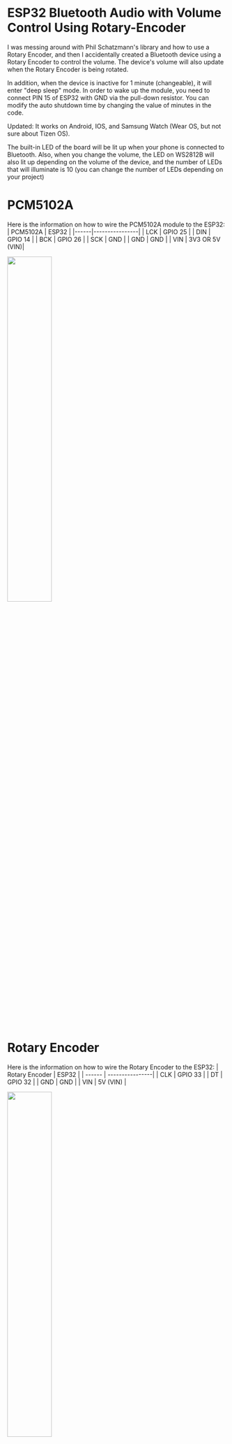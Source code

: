 # ESP32 Bluetooth Audio with Volume Control Using Rotary-Encoder
I was messing around with Phil Schatzmann's library and how to use a Rotary Encoder, and then I accidentally created a Bluetooth device using a Rotary Encoder to control the volume. The device's volume will also update when the Rotary Encoder is being rotated.

In addition, when the device is inactive for 1 minute (changeable), it will enter "deep sleep" mode. In order to wake up the module, you need to connect PIN 15 of ESP32 with GND via the pull-down resistor. You can modify the auto shutdown time by changing the value of minutes in the code. 

Updated: It works on Android, IOS, and Samsung Watch (Wear OS, but not sure about Tizen OS). 

The built-in LED of the board will be lit up when your phone is connected to Bluetooth. Also, when you change the volume, the LED on WS2812B will also lit up depending on the volume of the device, and the number of LEDs that will illuminate is 10 (you can change the number of LEDs depending on your project)

# PCM5102A
Here is the information on how to wire the PCM5102A module to the ESP32:
| PCM5102A  | ESP32 |
|------|----------------|
| LCK | GPIO 25 |
| DIN | GPIO 14 |
| BCK | GPIO 26 |
| SCK | GND |
| GND | GND |
| VIN | 3V3 OR 5V (VIN)|

<img src="https://user-images.githubusercontent.com/72125448/213976186-991fbb73-26de-42e9-9aea-8901ce2a2613.jpg" width=45% height=45%>

# Rotary Encoder
Here is the information on how to wire the Rotary Encoder to the ESP32:
| Rotary Encoder  | ESP32 |
| ------ | ----------------|
| CLK | GPIO 33 |
| DT | GPIO 32 |
| GND | GND |
| VIN | 5V (VIN) |

<img src="https://user-images.githubusercontent.com/72125448/213977013-4a5b1336-3c5c-4319-94e6-383daaa219d4.jpg" width=45% height=45%>

# WS2812B Led Strip
Here is the information on how to wire the WS2812B Led Strip to the ESP32:
| WS2812B | ESP32 |
|------|----------------|
| V+ | VIN (5V) or 3.3V |
| Data In | GPIO 18 |
| GND | GND |


<img src="https://user-images.githubusercontent.com/72125448/217063951-24d0d14b-80ca-4c57-81b6-0bb9044d79c7.jpg" width=45% height=45%>

# Library Requirements
https://github.com/pschatzmann/ESP32-A2DP <br />
https://learn.adafruit.com/adafruit-neopixel-uberguide/arduino-library-installation
# LICENSE
MIT LICENSED
